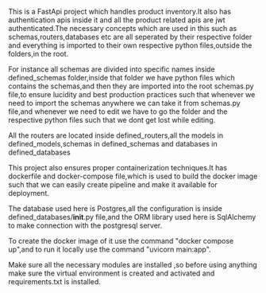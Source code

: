 This is a FastApi project which handles product inventory.It also has authentication apis inside it and all the product related apis are jwt authenticated.The necessary concepts which are used in this such as schemas,routers,databases etc are all seperated by their respective folder and everything is imported to their own respective python files,outside the folders,in the root.

For instance all schemas are divided into specific names inside defined_schemas folder,inside that folder we have python files which contains the schemas,and then they are imported into the root schemas.py file,to ensure lucidity and best production practices such that whenever we need to import the schemas anywhere we can take it from schemas.py file,and whenever we need to edit we have to go the folder and the respective python files such that we dont get lost while editing.

All the routers are located inside defined_routers,all the models in defined_models,schemas in defined_schemas and databases in defined_databases

This project also ensures proper containerization techniques.It has dockerfile and docker-compose file,which is used to build the docker image such that we can easily create pipeline and make it available for deployment.

The database used here is Postgres,all the configuration is inside defined_databases/__init__.py file,and the ORM library used here is SqlAlchemy to make connection with the postgresql server.

To create the docker image of it use the command "docker compose up",and to run it locally use the command "uvicorn main:app".

Make sure all the necessary modules are installed ,so before using anything make sure the virtual environment is created and activated and requirements.txt is installed.

